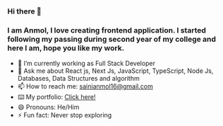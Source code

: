 ### Hi there 👋
### I am Anmol, I love creating frontend application. I started following my passing during second year of my college and here I am, hope you like my work.


- 🔭 I’m currently working as Full Stack Developer
- 💬 Ask me about React js, Next Js, JavaScript, TypeScript, Node Js, Databases, Data Structures and algorithm
- 📫 How to reach me: sainianmol16@gmail.com
- ⌨️ My portfolio: [Click here!](https://anmoldeep.vercel.app/)
- 😄 Pronouns: He/Him
- ⚡ Fun fact: Never stop exploring

